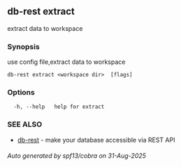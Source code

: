 ## db-rest extract

extract data to  workspace

### Synopsis

use config file,extract data to workspace 

```
db-rest extract <workspace dir>  [flags]
```

### Options

```
  -h, --help   help for extract
```

### SEE ALSO

* [db-rest](db-rest.md)	 -  make your database accessible via REST API 

###### Auto generated by spf13/cobra on 31-Aug-2025
